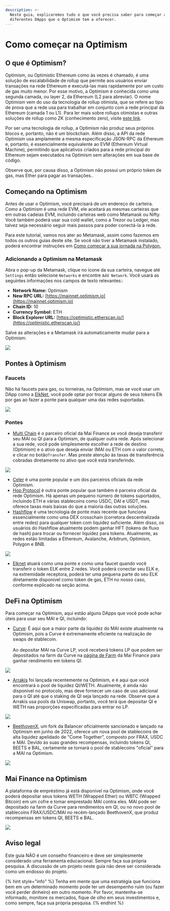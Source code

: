 ```yaml
---
description: >-
  Neste guia, explicaremos tudo o que você precisa saber para começar a usar os
  diferentes DApps que o Optimism tem a oferecer.
---
```


# Como começar na Optimism

## O que é Optimism?

Optimism, ou Optimistic Ethereum como às vezes é chamado, é uma solução de escalabilidade de rollup que permite aos usuários enviar transações na rede Ethereum e executá-las mais rapidamente por um custo de gas muito menor. Por esse motivo, a Optimism é conhecida como uma segunda camada, ou layer 2, da Ethereum (L2 para abreviar). O nome Optimism vem do uso da tecnologia de rollup otimista, que se refere ao tipo de prova que a rede usa para trabalhar em conjunto com a rede principal da Ethereum (camada 1 ou L1). Para ler mais sobre rollups otimistas e outras soluções de rollup como ZK (conhecimento zero), visite [este link](https://support.deversifi.com/en/article/deversifi-what-is-the-difference-between-zk-rollup-and-optimistic-rollup-3gf3bw/).

Por ser uma tecnologia de rollup, a Optimism não produz seus próprios blocos e, portanto, não é um blockchain. Além disso, a API da rede Optimism usa amplamente a mesma especificação JSON-RPC da Ethereum e, portanto, é essencialmente equivalente ao EVM (Ethereum Virtual Machine), permitindo que aplicativos criados para a rede principal do Ethereum sejam executados na Optimism sem alterações em sua base de código.

Observe que, por causa disso, a Optimism não possui um próprio token de gas, mas Ether para pagar as transações..

## Começando na Optimism

Antes de usar o Optimism, você precisará de um endereço de carteira. Como a Optimism é uma rede EVM, ele aceitará as mesmas carteiras que em outras cadeias EVM, incluindo carteiras web como Metamask ou Nifty. Você também poderá usar sua cold wallet, como a Trezor ou Ledger, mas talvez seja necessário seguir mais passos para poder conectá-la à rede.

Para este tutorial, vamos nos ater ao Metamask, assim como fazemos em todos os outros guias deste site. Se você não tiver a Metamask instalado, poderá encontrar instruções em [Como começar a sua jornada na Polygon.](../polygon/how-to-get-started-on-polygon.md)

### Adicionando a Optimism na Metamask

Abra o pop-up da Metamask, clique no ícone da sua carteira, navegue até `Settings` então selecione `Networks` e encontre `Add Network`. Você usará as seguintes informações nos campos de texto relevantes::

* **Network Name:** Optimism
* **New RPC URL:** [https://mainnet.optimism.io](https://mainnet.optimism.io)
* **Chain ID:** 10
* **Currency Symbol:** ETH
* **Block Explorer URL:** [https://optimistic.etherscan.io/](https://optimistic.etherscan.io/)

Salve as alterações e a Metamask irá automaticamente mudar para a Optimism:

![](<../../.gitbook/assets/Screen Shot 2022-06-17 at 9.40.30 PM.png>)

## Pontes à Optimism

### Faucets

Não há faucets para gas, ou torneiras, na Optimism, mas se você usar um DApp como a [ElkNet](https://app.elk.finance/#/elknet), você pode optar por trocar alguns de seus tokens Elk por gas ao fazer a ponte para qualquer uma das redes suportadas.

![](<../../.gitbook/assets/Screen Shot 2022-06-17 at 9.36.40 PM.png>)

### Pontes

* [Multi Chain](https://app.multichain.org/#/router) é o parceiro oficial da Mai Finance se você deseja transferir seu MAI ou QI para a Optimism, de qualquer outra rede. Após selecionar a sua rede, você pode simplesmente escolher a rede de destino (Optimism) e o ativo que deseja enviar (MAI ou ETH com o valor correto, e clicar no botão`Transfer`. Mas preste atenção às taxas de transferência cobradas diretamente no ativo que você está transferindo.

![](<../../.gitbook/assets/Screen Shot 2022-06-17 at 10.14.42 PM.png>)

* [Celer](https://cbridge.celer.network/#/transfer) é uma ponte popular e um dos parceiros oficiais da rede Optimism.
* [Hop Protocol](https://app.hop.exchange/#/send?token=ETH\&sourceNetwork=polygon\&destNetwork=optimism) é outra ponte popular que também é parceira oficial da rede Optimism. Há apenas um pequeno número de tokens suportados, incluindo ETH e várias stablecoins como USDC, DAI e USDT, mas oferece taxas mais baixas do que a maioria das outras soluções.
* [Hashflow](https://app.hashflow.com/) é uma tecnologia de ponte mais recente que funciona essencialmente como uma DEX crosschain (corretora descentralizada entre redes) para qualquer token com liquidez suficiente. Além disso, os usuários do Hashflow atualmente podem ganhar HFT (tokens de fluxo de hash) para trocar ou fornecer liquidez para tokens. Atualmente, as redes estão limitadas a Ethereum, Avalanche, Arbitrum, Optimism, Polygon e BNB.

![](<../../.gitbook/assets/Screen Shot 2022-06-17 at 9.51.25 PM.png>)

* [Elknet](https://app.elk.finance/#/elknet) atuará como uma ponte e como uma faucet quando você transferir o token ELK entre 2 redes. Você poderá conectar seu ELK e, na extremidade receptora, poderá ter uma pequena parte do seu ELK diretamente disponível como token de gas, ETH no nosso caso, conforme explicado na seção acima.

## DeFi na Optimism

Para começar na Optimism, aqui estão alguns DApps que você pode achar úteis para usar seu MAI e QI, incluindo:

* [Curve](https://optimism.curve.fi/factory/4/deposit): É aqui que a maior parte da liquidez do MAI existe atualmente na Optimism, pois a Curve é extremamente eficiente na realização de swaps de stablecoin.\
  \
  Ao depositar MAI na Curve LP, você receberá tokens LP que podem ser depositados na farm da Curve na [página de Farm](https://app.mai.finance/farm) da Mai Finance para ganhar rendimento em tokens QI.

![](<../../.gitbook/assets/Screen Shot 2022-06-17 at 9.58.06 PM.png>)

* [Arrakis](https://beta.arrakis.finance/#/vaults/0x65Fbf30f29C7626385f78Dbc41702d97b9cD486a) foi lançada recentemente na Optimism, e é aqui que você encontrará o pool de liquidez QI/WETH. Atualmente, é ainda não disponível no protocolo, mas deve fornecer um caso de uso adicional para o QI até que o staking de QI seja lançado na rede. Observe que a Arrakis usa pools da Uniswap, portanto, você terá que depositar QI e WETH nas proporções especificadas para entrar no LP.

![](<../../.gitbook/assets/Screen Shot 2022-06-17 at 10.07.37 PM.png>)

* [BeethovenX](https://op.beets.fi/#/pool/0x3dc09db8e571da76dd04e9176afc7feee0b89106000000000000000000000019), um fork da Balancer oficialmente sancionado e lançado na Optimism em junho de 2022, oferece um nova pool de stablecoins de alta liquidez apelidado de "Come Together", composto por FRAX, USDC e MAI. Devido às suas grandes recompensas, incluindo tokens QI, BEETS e BAL, certamente se tornará o pool de stablecoins "oficial" para a MAI na Optimism.

![](<../../.gitbook/assets/Screen Shot 2022-06-17 at 10.09.43 PM.png>)

## Mai Finance na Optimism

A plataforma de empréstimo já está disponível na Optimism, onde você poderá depositar seus tokens WETH (Wrapped Ether) ou WBTC (Wrapped Bitcoin) em um cofre e tomar emprestado MAI contra eles. MAI pode ser depositado na farm da Curve para rendimentos em QI, ou no novo pool de stablecoins FRAX/USDC/MAI no recém-lançado BeethovenX, que produz recompensas em tokens QI, BEETS e BAL.

![](<../../.gitbook/assets/Screen Shot 2022-06-17 at 9.56.07 PM.png>)

## Aviso legal

Este guia NÃO é um conselho financeiro e deve ser simplesmente considerado uma ferramenta educacional. Sempre faça sua própria pesquisa. A discussão de um projeto neste guia não deve ser considerada como um endosso do projeto.

{% hint style="info" %}
Tenha em mente que uma estratégia que funciona bem em um determinado momento pode ter um desempenho ruim (ou fazer você perder dinheiro) em outro momento. Por favor, mantenha-se informado, monitore os mercados, fique de olho em seus investimentos e, como sempre, faça sua própria pesquisa.
{% endhint %}
